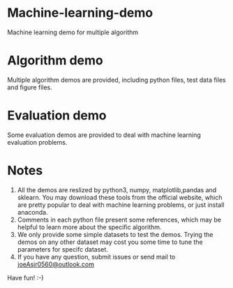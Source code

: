 # Machine-learning-demo
Machine learning demo for multiple algorithm

# Algorithm demo
Multiple algorithm demos are provided, including python files, test data files and figure files.

# Evaluation demo
Some evaluation demos are provided to deal with machine learning evaluation problems.

# Notes
1. All the demos are reslized by python3, numpy, matplotlib,pandas and sklearn. You may download these tools from the official website, which are pretty popular to deal with machine learning problems, or just install anaconda.
2. Comments in each python file present some references, which may be helpful to learn more about the specific algorithm.
3. We only provide some simple datasets to test the demos. Trying the demos on any other dataset may cost you some time to tune the parameters for specifc dataset.
4. If you have any question, submit issues or send mail to joeAsir0560@outlook.com

Have fun!  :-)
